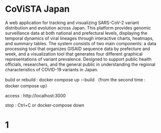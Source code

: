 # CoViSTA Japan

A web application for tracking and visualizing SARS-CoV-2 variant distribution and evolution across Japan. This platform provides genomic surveillance data at both national and prefectural levels, displaying the temporal dynamics of viral lineages through interactive charts, heatmaps, and summary tables. The system consists of two main components: a data processing tool that organizes GISAID sequence data by prefecture and week, and a visualization tool that generates four different graphical representations of variant prevalence. Designed to support public health officials, researchers, and the general public in understanding the regional characteristics of COVID-19 variants in Japan.

build or rebuild : docker compose up --build
（from the second time : docker compose up）

access : http://localhost:3000

stop : Ctrl+C or docker-compose down

# 1